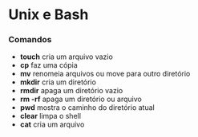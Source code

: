 # Unix e Bash

### Comandos

- **touch** cria um arquivo vazio
- **cp** faz uma cópia
- **mv** renomeia arquivos ou move para outro diretório
- **mkdir** cria um diretório
- **rmdir** apaga um diretório vazio
- **rm -rf** apaga um diretório ou arquivo
- **pwd** mostra o caminho do diretório atual
- **clear** limpa o shell
- **cat** cria um arquivo
